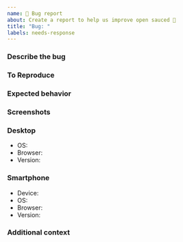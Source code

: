 ```yaml
---
name: 🐛 Bug report
about: Create a report to help us improve open sauced 🍕
title: "Bug: "
labels: needs-response
---
```


<!-- Before creating a bug report, try disabling browser extensions to see if the bug is still present. -->

### Describe the bug

<!-- A clear and concise description of what the bug is. -->

### To Reproduce

<!-- Steps to reproduce the behavior: -->

<!-- 1. Go to '...' -->
<!-- 2. Click on '....' -->
<!-- 3. Scroll down to '....' -->
<!-- 4. See error -->

### Expected behavior

<!-- A clear and concise description of what you expected to happen. -->

### Screenshots

<!-- If applicable, add screenshots to help explain your problem. -->

### Desktop

- OS:
- Browser:
- Version:

### Smartphone

- Device:
- OS:
- Browser:
- Version:

### Additional context

<!-- Add any other context about the problem or helpful links here. -->
